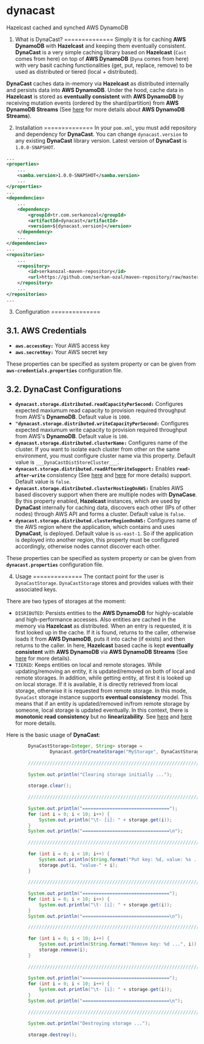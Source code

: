 # dynacast
Hazelcast cached and synched AWS DynamoDB

1. What is DynaCast?
==============
Simply it is for caching **AWS DynamoDB** with **Hazelcast** and keeping them eventually consistent. **DynaCast** is a very simple caching library based on **Hazelcast** (`Cast` comes from here) on top of **AWS DynamoDB** (`Dyna` comes from here) with very basit caching functionalities (get, put, replace, remove) to be used as distributed or tiered (local + distributed). 

**DynaCast** caches data in-memory via **Hazelcast** as distributed internally and persists data into **AWS DynamoDB**. Under the hood, cache data in **Hazelcast** is stored as __eventually consistent__ with **AWS DynamoDB** by receiving mutation events (ordered by the shard/partition) from **AWS DynamoDB Streams** (See [here](http://docs.aws.amazon.com/amazondynamodb/latest/developerguide/Streams.html) for more details about **AWS DynamoDB Streams**). 

2. Installation
==============
In your `pom.xml`, you must add repository and dependency for **DynaCast**. 
You can change `dynacast.version` to any existing **DynaCast** library version.
Latest version of **DynaCast** is `1.0.0-SNAPSHOT`.

``` xml
...
<properties>
    ...
    <samba.version>1.0.0-SNAPSHOT</samba.version>
    ...
</properties>
...
<dependencies>
    ...
	<dependency>
		<groupId>tr.com.serkanozal</groupId>
		<artifactId>dynacast</artifactId>
		<version>${dynacast.version}</version>
	</dependency>
	...
</dependencies>
...
<repositories>
	...
	<repository>
		<id>serkanozal-maven-repository</id>
		<url>https://github.com/serkan-ozal/maven-repository/raw/master/</url>
	</repository>
	...
</repositories>
...
```

3. Configuration
==============

3.1. AWS Credentials
--------------
* **`aws.accessKey:`** Your AWS access key
* **`aws.secretKey:`** Your AWS secret key

These properties can be specified as system property or can be given from **`aws-credentials.properties`** configuration file.

3.2. DynaCast Configurations
--------------
* **`dynacast.storage.distributed.readCapacityPerSecond:`** Configures expected maxiumum read capacity to provision required throughput from AWS's **DynamoDB**. Default value is `1000`.
* **`"dynacast.storage.distributed.writeCapacityPerSecond:`** Configures expected maxiumum write capacity to provision required throughput from AWS's **DynamoDB**. Default value is `100`.
* **`dynacast.storage.distributed.clusterName:`** Configures name of the cluster. If you want to isolate each cluster from other on the same environment, you must configure cluster name via this property. Default value is `___DynaCastDistStoreCluster___`.
* **`dynacast.storage.distributed.readAfterWriteSupport:`** Enables **`read-after-write`** consistency (See [here](https://en.wikipedia.org/wiki/Consistency_model#Read-your-writes_Consistency) and [here](http://www.dbms2.com/2010/05/01/ryw-read-your-writes-consistency) for more details) support. Default value is `false`.
* **`dynacast.storage.distributed.clusterHostingOnAWS:`** Enables AWS based discovery support when there are multiple nodes with **DynaCase**. By this property enabled, **Hazelcast** instances, which are used by **DynaCast** internally for caching data, discovers each other (IPs of other nodes) through AWS API and forms a cluster. Default value is `false`.
* **`dynacast.storage.distributed.clusterRegionOnAWS:`** Configures name of the AWS region where the application, which contains and uses **DynaCast**, is deployed. Default value is `us-east-1`. So if the application is deployed into another region, this property must be configured accordingly, otherwise nodes cannot discover each other.

These properties can be specified as system property or can be given from **`dynacast.properties`** configuration file.

4. Usage
==============
The contact point for the user is `DynaCastStorage`. `DynaCastStorage` stores and provides values with their associated keys. 

There are two types of storages at the moment:
* `DISRIBUTED`: Persists entities to the **AWS DynamoDB** for highly-scalable and high-performance accesses. Also entities are cached in the memory via **Hazelcast** as distributed. When an entry is requested, it is first looked up in the cache. If it is found, returns to the caller, otherwise loads it from **AWS DynamoDB**, puts it into cache (if exists) and then returns to the caller. In here, **Hazelcast** based cache is kept __eventually consistent__ with **AWS DynamoDB** via **AWS DynamoDB Streams** (See [here](http://docs.aws.amazon.com/amazondynamodb/latest/developerguide/Streams.html) for more details).
* `TIERED`: Keeps entities on local and remote storages. While updating/removing an entity, it is updated/removed on both of local and remote storages. In addition, while getting entity, at first it is looked up on local storage. If it is available, it is directly retrieved from local storage, otherwise it is requested from remote storage. In this mode, `DynaCast` storage instance supports **eventual consistency** model. This means that if an entity is updated/removed in/from remote storage by someone, local storage is updated eventually. In this context, there is __monotonic read consistency__ but no __linearizability__. See [here](https://en.wikipedia.org/wiki/Consistency_model) and [here](https://aphyr.com/posts/313-strong-consistency-models) for more details.

Here is the basic usage of **DynaCast**:

``` java
        DynaCastStorage<Integer, String> storage = 
                Dynacast.getOrCreateStorage("MyStorage", DynaCastStorageType.TIERED); // or DynaCastStorageType.DISTRIBUTED
        
        ///////////////////////////////////////////////////////////////////////
        
        System.out.println("Clearing storage initially ...");
        
        storage.clear();
        
        ///////////////////////////////////////////////////////////////////////
        
        System.out.println("================================");
        for (int i = 0; i < 10; i++) {
            System.out.println("\t- [i]: " + storage.get(i));
        }
        System.out.println("================================\n");
        
        ///////////////////////////////////////////////////////////////////////
        
        for (int i = 0; i < 10; i++) {
            System.out.println(String.format("Put key: %d, value: %s ...", i, "value-" + i));
            storage.put(i, "value-" + i);
        }
        
        ///////////////////////////////////////////////////////////////////////
        
        System.out.println("================================");
        for (int i = 0; i < 10; i++) {
            System.out.println("\t- [i]: " + storage.get(i));
        }
        System.out.println("================================\n");

        ///////////////////////////////////////////////////////////////////////
        
        for (int i = 0; i < 10; i++) {
            System.out.println(String.format("Remove key: %d ...", i));
            storage.remove(i);
        }
        
        ///////////////////////////////////////////////////////////////////////
        
        System.out.println("================================");
        for (int i = 0; i < 10; i++) {
            System.out.println("\t- [i]: " + storage.get(i));
        }
        System.out.println("================================\n");
        
        ///////////////////////////////////////////////////////////////////////
        
        System.out.println("Destroying storage ...");
        
        storage.destroy();
```
